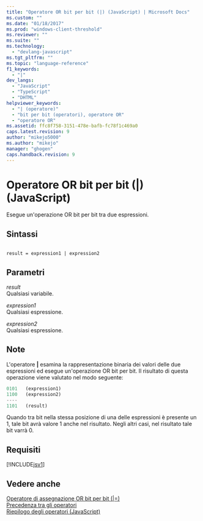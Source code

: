 ```yaml
---
title: "Operatore OR bit per bit (|) (JavaScript) | Microsoft Docs"
ms.custom: ""
ms.date: "01/18/2017"
ms.prod: "windows-client-threshold"
ms.reviewer: ""
ms.suite: ""
ms.technology: 
  - "devlang-javascript"
ms.tgt_pltfrm: ""
ms.topic: "language-reference"
f1_keywords: 
  - "|"
dev_langs: 
  - "JavaScript"
  - "TypeScript"
  - "DHTML"
helpviewer_keywords: 
  - "| (operatore)"
  - "bit per bit (operatori), operatore OR"
  - "operatore OR"
ms.assetid: ffc8f758-3151-478e-bafb-fc78f1c469a0
caps.latest.revision: 9
author: "mikejo5000"
ms.author: "mikejo"
manager: "ghogen"
caps.handback.revision: 9
---
```

# Operatore OR bit per bit (|) (JavaScript)
Esegue un'operazione OR bit per bit tra due espressioni.  
  
## Sintassi  
  
```  
  
result = expression1 | expression2  
```  
  
## Parametri  
 *result*  
 Qualsiasi variabile.  
  
 *expression1*  
 Qualsiasi espressione.  
  
 *expression2*  
 Qualsiasi espressione.  
  
## Note  
 L'operatore          **&#124;** esamina la rappresentazione binaria dei valori delle due espressioni ed esegue un'operazione OR bit per bit.  Il risultato di questa operazione viene valutato nel modo seguente:  
  
```javascript  
0101   (expression1)  
1100   (expression2)  
----  
1101   (result)  
```  
  
 Quando tra bit nella stessa posizione di una delle espressioni è presente un 1, tale bit avrà valore 1 anche nel risultato.  Negli altri casi, nel risultato tale bit varrà 0.  
  
## Requisiti  
 [!INCLUDE[jsv1](../../javascript/misc/includes/jsv1-md.md)]  
  
## Vedere anche  
 [Operatore di assegnazione OR bit per bit \(&#124;\=\)](../../javascript/reference/bitwise-or-assignment-operator-decrement-equal-javascript.md)   
 [Precedenza tra gli operatori](../../javascript/operator-subtractprecedence-javascript.md)   
 [Riepilogo degli operatori \(JavaScript\)](../../javascript/misc/operator-subtractsummary-javascript.md)